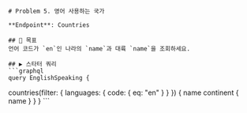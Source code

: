     # Problem 5. 영어 사용하는 국가

    **Endpoint**: Countries

    ## 🎯 목표
    언어 코드가 `en`인 나라의 `name`과 대륙 `name`을 조회하세요.

    ## ▶ 스타터 쿼리
    ```graphql
    query EnglishSpeaking {
  countries(filter: { languages: { code: { eq: "en" } } }) {
    name
    continent { name }
  }
}
    ```
